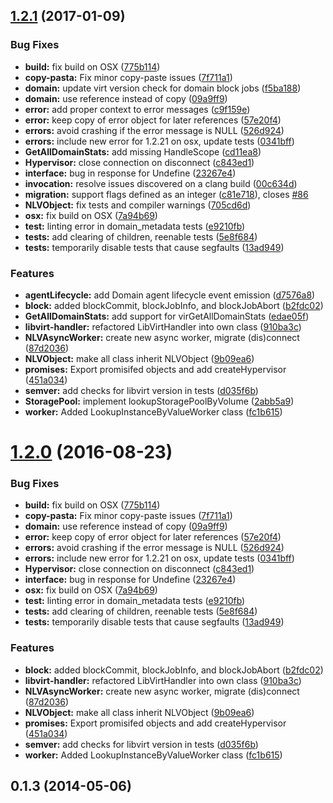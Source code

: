 <a name="1.2.1"></a>
## [1.2.1](https://github.com/hooklift/node-libvirt/compare/v0.1.3...v1.2.1) (2017-01-09)


### Bug Fixes

* **build:** fix build on OSX ([775b114](https://github.com/hooklift/node-libvirt/commit/775b114))
* **copy-pasta:** Fix minor copy-paste issues ([7f711a1](https://github.com/hooklift/node-libvirt/commit/7f711a1))
* **domain:** update virt version check for domain block jobs ([f5ba188](https://github.com/hooklift/node-libvirt/commit/f5ba188))
* **domain:** use reference instead of copy ([09a9ff9](https://github.com/hooklift/node-libvirt/commit/09a9ff9))
* **error:** add proper context to error messages ([c9f159e](https://github.com/hooklift/node-libvirt/commit/c9f159e))
* **error:** keep copy of error object for later references ([57e20f4](https://github.com/hooklift/node-libvirt/commit/57e20f4))
* **errors:** avoid crashing if the error message is NULL ([526d924](https://github.com/hooklift/node-libvirt/commit/526d924))
* **errors:** include new error for 1.2.21 on osx, update tests ([0341bff](https://github.com/hooklift/node-libvirt/commit/0341bff))
* **GetAllDomainStats:** add missing HandleScope ([cd11ea8](https://github.com/hooklift/node-libvirt/commit/cd11ea8))
* **Hypervisor:** close connection on disconnect ([c843ed1](https://github.com/hooklift/node-libvirt/commit/c843ed1))
* **interface:** bug in response for Undefine ([23267e4](https://github.com/hooklift/node-libvirt/commit/23267e4))
* **invocation:** resolve issues discovered on a clang build ([00c634d](https://github.com/hooklift/node-libvirt/commit/00c634d))
* **migration:** support flags defined as an integer ([c81e718](https://github.com/hooklift/node-libvirt/commit/c81e718)), closes [#86](https://github.com/hooklift/node-libvirt/issues/86)
* **NLVObject:** fix tests and compiler warnings ([705cd6d](https://github.com/hooklift/node-libvirt/commit/705cd6d))
* **osx:** fix build on OSX ([7a94b69](https://github.com/hooklift/node-libvirt/commit/7a94b69))
* **test:** linting error in domain_metadata tests ([e9210fb](https://github.com/hooklift/node-libvirt/commit/e9210fb))
* **tests:** add clearing of children, reenable tests ([5e8f684](https://github.com/hooklift/node-libvirt/commit/5e8f684))
* **tests:** temporarily disable tests that cause segfaults ([13ad949](https://github.com/hooklift/node-libvirt/commit/13ad949))


### Features

* **agentLifecycle:** add Domain agent lifecycle event emission ([d7576a8](https://github.com/hooklift/node-libvirt/commit/d7576a8))
* **block:** added blockCommit, blockJobInfo, and blockJobAbort ([b2fdc02](https://github.com/hooklift/node-libvirt/commit/b2fdc02))
* **GetAllDomainStats:** add support for virGetAllDomainStats ([edae05f](https://github.com/hooklift/node-libvirt/commit/edae05f))
* **libvirt-handler:** refactored LibVirtHandler into own class ([910ba3c](https://github.com/hooklift/node-libvirt/commit/910ba3c))
* **NLVAsyncWorker:** create new async worker, migrate (dis)connect ([87d2036](https://github.com/hooklift/node-libvirt/commit/87d2036))
* **NLVObject:** make all class inherit NLVObject ([9b09ea6](https://github.com/hooklift/node-libvirt/commit/9b09ea6))
* **promises:** Export promisifed objects and add createHypervisor ([451a034](https://github.com/hooklift/node-libvirt/commit/451a034))
* **semver:** add checks for libvirt version in tests ([d035f6b](https://github.com/hooklift/node-libvirt/commit/d035f6b))
* **StoragePool:** implement lookupStoragePoolByVolume ([2abb5a9](https://github.com/hooklift/node-libvirt/commit/2abb5a9))
* **worker:** Added LookupInstanceByValueWorker class ([fc1b615](https://github.com/hooklift/node-libvirt/commit/fc1b615))



<a name="1.2.0"></a>
# [1.2.0](https://github.com/hooklift/node-libvirt/compare/v0.1.3...v1.2.0) (2016-08-23)


### Bug Fixes

* **build:** fix build on OSX ([775b114](https://github.com/hooklift/node-libvirt/commit/775b114))
* **copy-pasta:** Fix minor copy-paste issues ([7f711a1](https://github.com/hooklift/node-libvirt/commit/7f711a1))
* **domain:** use reference instead of copy ([09a9ff9](https://github.com/hooklift/node-libvirt/commit/09a9ff9))
* **error:** keep copy of error object for later references ([57e20f4](https://github.com/hooklift/node-libvirt/commit/57e20f4))
* **errors:** avoid crashing if the error message is NULL ([526d924](https://github.com/hooklift/node-libvirt/commit/526d924))
* **errors:** include new error for 1.2.21 on osx, update tests ([0341bff](https://github.com/hooklift/node-libvirt/commit/0341bff))
* **Hypervisor:** close connection on disconnect ([c843ed1](https://github.com/hooklift/node-libvirt/commit/c843ed1))
* **interface:** bug in response for Undefine ([23267e4](https://github.com/hooklift/node-libvirt/commit/23267e4))
* **osx:** fix build on OSX ([7a94b69](https://github.com/hooklift/node-libvirt/commit/7a94b69))
* **test:** linting error in domain_metadata tests ([e9210fb](https://github.com/hooklift/node-libvirt/commit/e9210fb))
* **tests:** add clearing of children, reenable tests ([5e8f684](https://github.com/hooklift/node-libvirt/commit/5e8f684))
* **tests:** temporarily disable tests that cause segfaults ([13ad949](https://github.com/hooklift/node-libvirt/commit/13ad949))


### Features

* **block:** added blockCommit, blockJobInfo, and blockJobAbort ([b2fdc02](https://github.com/hooklift/node-libvirt/commit/b2fdc02))
* **libvirt-handler:** refactored LibVirtHandler into own class ([910ba3c](https://github.com/hooklift/node-libvirt/commit/910ba3c))
* **NLVAsyncWorker:** create new async worker, migrate (dis)connect ([87d2036](https://github.com/hooklift/node-libvirt/commit/87d2036))
* **NLVObject:** make all class inherit NLVObject ([9b09ea6](https://github.com/hooklift/node-libvirt/commit/9b09ea6))
* **promises:** Export promisifed objects and add createHypervisor ([451a034](https://github.com/hooklift/node-libvirt/commit/451a034))
* **semver:** add checks for libvirt version in tests ([d035f6b](https://github.com/hooklift/node-libvirt/commit/d035f6b))
* **worker:** Added LookupInstanceByValueWorker class ([fc1b615](https://github.com/hooklift/node-libvirt/commit/fc1b615))



<a name="0.1.3"></a>
## 0.1.3 (2014-05-06)



